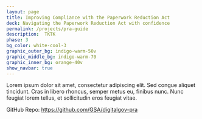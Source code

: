 ```yaml
---
layout: page
title: Improving Compliance with the Paperwork Reduction Act
deck: Navigating the Paperwork Reduction Act with confidence
permalink: /projects/pra-guide
description:  TKTK
phase: 3
bg_color: white-cool-3
graphic_outer_bg: indigo-warm-50v
graphic_middle_bg: indigo-warm-70
graphic_inner_bg: orange-40v
show_navbar: true
---
```


Lorem ipsum dolor sit amet, consectetur adipiscing elit. Sed congue aliquet tincidunt. Cras in libero rhoncus, semper metus eu, finibus nunc. Nunc feugiat lorem tellus, et sollicitudin eros feugiat vitae.

GitHub Repo: https://github.com/GSA/digitalgov-pra
